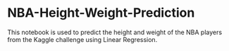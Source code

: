 # NBA-Height-Weight-Prediction

This notebook is used to predict the height and weight of the NBA players from the Kaggle challenge using Linear Regression.
